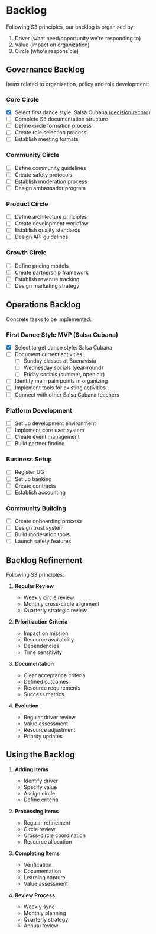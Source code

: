 # Backlog

Following S3 principles, our backlog is organized by:

1. Driver (what need/opportunity we're responding to)
2. Value (impact on organization)
3. Circle (who's responsible)

## Governance Backlog

Items related to organization, policy and role development:

### Core Circle

- [x] Select first dance style: Salsa Cubana ([decision record](../30.governance/decisions/001-first-dance-style.md))
- [ ] Complete S3 documentation structure
- [ ] Define circle formation process
- [ ] Create role selection process
- [ ] Establish meeting formats

### Community Circle

- [ ] Define community guidelines
- [ ] Create safety protocols
- [ ] Establish moderation process
- [ ] Design ambassador program

### Product Circle

- [ ] Define architecture principles
- [ ] Create development workflow
- [ ] Establish quality standards
- [ ] Design API guidelines

### Growth Circle

- [ ] Define pricing models
- [ ] Create partnership framework
- [ ] Establish revenue tracking
- [ ] Design marketing strategy

## Operations Backlog

Concrete tasks to be implemented:

### First Dance Style MVP (Salsa Cubana)

- [x] Select target dance style: Salsa Cubana
- [ ] Document current activities:
  - [ ] Sunday classes at Buenavista
  - [ ] Wednesday socials (year-round)
  - [ ] Friday socials (summer, open air)
- [ ] Identify main pain points in organizing
- [ ] Implement tools for existing activities
- [ ] Connect with other Salsa Cubana teachers

### Platform Development

- [ ] Set up development environment
- [ ] Implement core user system
- [ ] Create event management
- [ ] Build partner finding

### Business Setup

- [ ] Register UG
- [ ] Set up banking
- [ ] Create contracts
- [ ] Establish accounting

### Community Building

- [ ] Create onboarding process
- [ ] Design trust system
- [ ] Build moderation tools
- [ ] Launch safety features

## Backlog Refinement

Following S3 principles:

1. **Regular Review**

   - Weekly circle review
   - Monthly cross-circle alignment
   - Quarterly strategic review

2. **Prioritization Criteria**

   - Impact on mission
   - Resource availability
   - Dependencies
   - Time sensitivity

3. **Documentation**

   - Clear acceptance criteria
   - Defined outcomes
   - Resource requirements
   - Success metrics

4. **Evolution**
   - Regular driver review
   - Value assessment
   - Resource adjustment
   - Priority updates

## Using the Backlog

1. **Adding Items**

   - Identify driver
   - Specify value
   - Assign circle
   - Define criteria

2. **Processing Items**

   - Regular refinement
   - Circle review
   - Cross-circle coordination
   - Resource allocation

3. **Completing Items**

   - Verification
   - Documentation
   - Learning capture
   - Value assessment

4. **Review Process**
   - Weekly sync
   - Monthly planning
   - Quarterly strategy
   - Annual review
